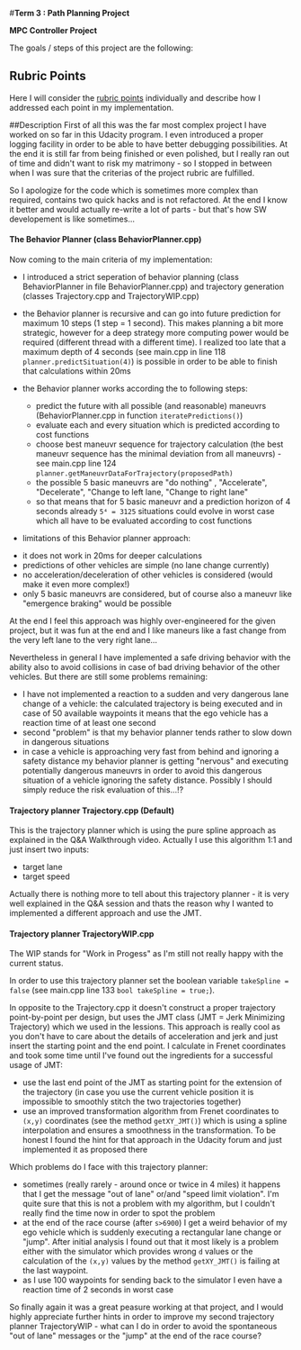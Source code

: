 #**Term 3 : Path Planning Project**


**MPC Controller Project**

The goals / steps of this project are the following:

[//]: # (Image References)

[image0]: ./../master/tools/Predictive_Model_Equations.png "model_equations.png"
[image1]: ./../master/tools/initial_position.png "waypoint_rotation.png"

## Rubric Points
Here I will consider the [rubric points](https://review.udacity.com/#!/rubrics/1020/view) individually and describe how I addressed each point in my implementation.  


##Description
First of all this was the far most complex project I have worked on so far in this Udacity program. I even introduced a proper logging facility in order to be able to have better debugging possibilities.
At the end it is still far from being finished or even polished, but I really ran out of time and didn't want to risk my matrimony - so I stopped in between when I was sure that the criterias of the project rubric are fulfilled.

So I apologize for the code which is sometimes more complex than required, contains two quick hacks and is not refactored. At the end I know it better and would actually re-write a lot of parts - but that's how SW developement is like sometimes...

#### The Behavior Planner (class BehaviorPlanner.cpp)
Now coming to the main criteria of my implementation:
*  I introduced a strict seperation of behavior planning (class BehaviorPlanner in file BehaviorPlanner.cpp) and trajectory generation (classes Trajectory.cpp and TrajectoryWIP.cpp)
* the Behavior planner is recursive and can go into future prediction for maximum 10 steps (1 step = 1 second). This makes planning a bit more strategic, however for a deep strategy more computing power would be required (different thread with a different time). I realized too late that a maximum depth of 4 seconds (see main.cpp in line 118 `planner.predictSituation(4)`) is possible in order to be able to finish that calculations within 20ms
* the Behavior planner works according the to following steps:
  - predict the future with all possible (and reasonable) maneuvrs (BehaviorPlanner.cpp in function `iteratePredictions()`)
  - evaluate each and every situation which is predicted according to cost functions 
  - choose best maneuvr sequence for trajectory calculation (the best maneuvr sequence has the minimal deviation from all maneuvrs) - see main.cpp line 124 `planner.getManeuvrDataForTrajectory(proposedPath)`
  - the possible 5 basic maneuvrs are "do nothing" , "Accelerate", "Decelerate", "Change to left lane, "Change to right lane"
  - so that means that for 5 basic maneuvr and a prediction horizon of 4 seconds already `5⁴ = 3125` situations could evolve in worst case which  all have to be evaluated according to cost functions

*  limitations of this Behavior planner approach:
  - it does not work in 20ms for deeper calculations
  - predictions of other vehicles are simple (no lane change currently)
  - no acceleration/deceleration of other vehicles is considered (would make it even more complex!)
  - only 5 basic maneuvrs are considered, but of course also a maneuvr like "emergence braking" would be possible

At the end I feel this approach was highly over-engineered for the given project, but it was fun at the end and I like maneurs like a fast change from the very left lane to the very right lane...

Nevertheless in general I have implemented a safe driving behavior with the ability also to avoid collisions in case of bad driving behavior of the other vehicles. But there are still some problems remaining:
* I have not implemented a reaction to a sudden and very dangerous lane change of a vehicle: the calculated trajectory is being executed and in case of 50 available waypoints it means that the ego vehicle has a reaction time of at least one second
* second "problem" is that my behavior planner tends rather to slow down in dangerous situations
* in case a vehicle is approaching very fast from behind and ignoring a safety distance my behavior planner is getting "nervous" and executing potentially dangerous maneuvrs in order to avoid this dangerous situation of a vehicle ignoring the safety distance. Possibly I should simply reduce the risk evaluation of this...!?

#### Trajectory planner Trajectory.cpp (Default)
This is the trajectory planner which is using the pure spline approach as explained in the Q&A Walkthrough video. Actually I use this algorithm 1:1 and just insert two inputs: 
* target lane
* target speed

Actually there is nothing more to tell about this trajectory planner - it is very well explained in the Q&A session and thats the reason why I wanted to implemented a different approach and use the JMT.


#### Trajectory planner TrajectoryWIP.cpp
The WIP stands for "Work in Progess" as I'm still not really happy with the current status.

In order to use this trajectory planner set the boolean variable `takeSpline = false` (see main.cpp line 133 `bool takeSpline = true;`).

In opposite to the Trajectory.cpp it doesn't construct a proper trajectory point-by-point per design, but uses the JMT class (JMT = Jerk Minimizing Trajectory) which we used in the lessions. This approach is really cool as you don't have to care about the details of acceleration and jerk and just insert the starting point and the end point.
I calculate in Frenet coordinates and took some time until I've found out the ingredients for a successful usage of JMT:
* use the last end point of the JMT as starting point for the extension of the trajectory (in case you use the current vehicle position it is impossible to smoothly stitch the two trajectories together)
* use an improved transformation algorithm from Frenet coordinates to `(x,y)` coordinates (see the method `getXY_JMT()`) which is using a spline interpolation and ensures a smoothness in the transformation. To be honest I found the hint for that approach in the Udacity forum and just implemented it as proposed there


Which problems do I face with this trajectory planner:
* sometimes (really rarely - around once or twice in 4 miles) it happens that I get the message "out of lane" or/and "speed limit violation". I'm quite sure that this is not a problem with my algorithm, but I couldn't really find the time now in order to spot the problem
* at the end of the race course (after `s>6900`) I get a weird behavior of my ego vehicle which is suddenly executing a rectangular lane change or "jump". After initial analysis I found out that it most likely is a problem either with the simulator which provides wrong `d` values or the calculation of the `(x,y)` values by the method `getXY_JMT()` is failing at the last waypoint.
* as I use 100 waypoints for sending back to the simulator I even have a reaction time of 2 seconds in worst case

So finally again it was a great peasure working at that project, and I would highly appreciate further hints in order to improve my second trajectory planner TrajectoryWIP - what can I do in order to avoid the spontaneous "out of lane" messages or the "jump" at the end of the race course?